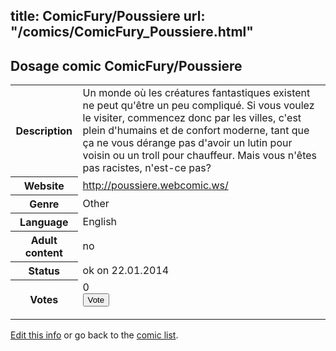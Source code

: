 title: ComicFury/Poussiere
url: "/comics/ComicFury_Poussiere.html"
---
Dosage comic ComicFury/Poussiere
-----------------------------------------

<p id="msg"></p>
<script type="text/javascript">
if (window.location.search === '?edit_info_mail=sent_ok') {
  var elem = document.getElementById("msg");
  elem.innerHTML = 'Edited information sucessfully sent for review, which is usually done daily. Thanks!';
  elem.className = 'ok';
}
</script>
<table class="comicinfo">
<tr>
<th>Description</th><td>Un monde où les créatures fantastiques existent ne peut qu'être un peu compliqué. Si vous voulez le visiter, commencez donc par les villes, c'est plein d'humains et de confort moderne, tant que ça ne vous dérange pas d'avoir un lutin pour voisin ou un troll pour chauffeur. Mais vous n'êtes pas racistes, n'est-ce pas?</td>
</tr>
<tr>
<th>Website</th><td><a href="http://poussiere.webcomic.ws/">http://poussiere.webcomic.ws/</a></td>
</tr>
<tr>
<th>Genre</th><td>Other</td>
</tr>
<tr>
<th>Language</th><td>English</td>
</tr>
<tr>
<th>Adult content</th><td>no</td>
</tr>
<tr>
<th>Status</th><td>ok on 22.01.2014</td>
</tr>
<tr>
<th>Votes</th><td>0
<form action="http://gaecounter.appspot.com/count/" method="POST">
<input name="name" type="hidden" value="ComicFury_Poussiere"/>
<input name="uid" type="hidden" id="voteuid" value=""/>
<input type="submit" value="Vote"/>
</form>
</td>
</tr>
</table>
<script type="text/javascript">
var ua = navigator.userAgent;
document.getElementById("voteuid").value = ua.replace(/[^a-zA-Z0-9\._:]/g , "_");;
</script>

[Edit this info](ComicFury_Poussiere_edit.html) or go back to the [comic list](../comic-index.html).
